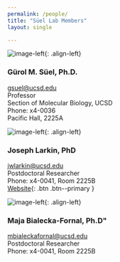 ```yaml
---
permalink: /people/
title: "Süel Lab Members"
layout: single

---
```


![image-left](/assets/images/lab_members/Gurol.png|width=100){: .align-left}
### Gürol M. Süel, Ph.D.
gsuel@ucsd.edu  
Professor  
Section of Molecular Biology, UCSD  
Phone: x4-0036  
Pacific Hall, 2225A


![image-left](/assets/images/lab_members/Joe.png|width=100){: .align-left}
### Joseph Larkin, PhD  
jwlarkin@ucsd.edu    
Postdoctoral Researcher     
Phone: x4-0041, Room 2225B  
[Website](https://www.joe-larkin.com){: .btn .btn--primary }  

![image-left](/assets/images/lab_members/Maja.png|width=100){: .align-left}
### Maja Bialecka-Fornal, Ph.D"
mbialeckafornal@ucsd.edu  
Postdoctoral Researcher   
Phone: x4-0041, Room 2225B
